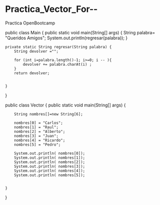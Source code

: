 # Practica_Vector_For--
Practica OpenBootcamp

public class Main {
    public static void main(String[] args) {
        String palabra= "Queridos Amigos";
        System.out.println(regresar(palabra));
    }

    private static String regresar(String palabra) {
        String devolver ="";

        for (int i=palabra.length()-1; i>=0; i -- ){
            devolver += palabra.charAt(i) ;
        }
        return devolver;


    }



}



public class Vector {
    public static void main(String[] args) {

        String nombres[]=new String[6];

        nombres[0] = "Carlos";
        nombres[1] = "Raul";
        nombres[2] = "Alberto";
        nombres[3] = "Juan";
        nombres[4] = "Ricardo";
        nombres[5] = "Pedro";

        System.out.println( nombres[0]);
        System.out.println( nombres[1]);
        System.out.println( nombres[2]);
        System.out.println( nombres[3]);
        System.out.println( nombres[4]);
        System.out.println( nombres[5]);
        

    }
}
